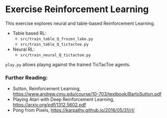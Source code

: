 # Exercise Reinforcement Learning
This exercise explores neural and table-based Reinforcement Learning.

- Table based RL:
    - `src/train_table_Q_frozen_lake.py`
    - `src/train_table_Q_tictactoe.py`
- Neural RL:
    - `src/train_neural_Q_tictactoe.py`

`play.py` allows playng against the trained TicTacToe agents.

### Further Reading:
- Sutton, Reinforcement Learning, https://www.andrew.cmu.edu/course/10-703/textbook/BartoSutton.pdf
- Playing Atari with Deep Reinforcement Learning, https://arxiv.org/pdf/1312.5602.pdf
- Pong from Pixels, https://karpathy.github.io/2016/05/31/rl/
